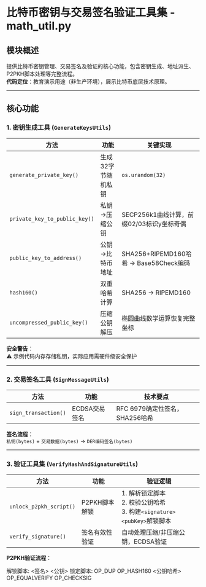 # 比特币密钥与交易签名验证工具集 - math_util.py

## 模块概述
提供比特币密钥管理、交易签名及验证的核心功能，包含密钥生成、地址派生、P2PKH脚本处理等完整流程。  
**代码定位**：教育演示用途（非生产环境），展示比特币底层技术原理。

---

## 核心功能

### 1. 密钥生成工具 (`GenerateKeysUtils`)
| 方法                          | 功能               | 关键实现                                  |
| ----------------------------- | ------------------ | ----------------------------------------- |
| `generate_private_key()`      | 生成32字节随机私钥 | `os.urandom(32)`                          |
| `private_key_to_public_key()` | 私钥→压缩公钥      | SECP256k1曲线计算，前缀02/03标识y坐标奇偶 |
| `public_key_to_address()`     | 公钥→比特币地址    | SHA256+RIPEMD160哈希 → Base58Check编码    |
| `hash160()`                   | 双重哈希计算       | SHA256 → RIPEMD160                        |
| `uncompressed_public_key()`   | 压缩公钥解压       | 椭圆曲线数学运算恢复完整坐标              |

**安全警告**：  
⚠️ 示例代码内存存储私钥，实际应用需硬件级安全保护

---

### 2. 交易签名工具 (`SignMessageUtils`)
| 方法                 | 功能          | 技术要点                       |
| -------------------- | ------------- | ------------------------------ |
| `sign_transaction()` | ECDSA交易签名 | RFC 6979确定性签名，SHA256哈希 |

**签名流程**：  
`私钥(bytes)` + `交易数据(bytes)` → `DER编码签名(bytes)`

---

### 3. 验证工具集 (`VerifyHashAndSignatureUtils`)
| 方法                    | 功能           | 验证逻辑                                                     |
| ----------------------- | -------------- | ------------------------------------------------------------ |
| `unlock_p2pkh_script()` | P2PKH脚本解锁  | 1. 解析锁定脚本<br>2. 校验公钥哈希<br>3. 构建`<signature> <pubKey>`解锁脚本 |
| `verify_signature()`    | 签名有效性验证 | 自动处理压缩/非压缩公钥，ECDSA验证                           |

**P2PKH验证流程**：  

解锁脚本: <签名> <公钥>
锁定脚本: OP_DUP OP_HASH160 <公钥哈希> OP_EQUALVERIFY OP_CHECKSIG